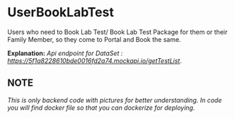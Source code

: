 # UserBookLabTest

Users who need to Book Lab Test/ Book Lab Test Package for them or their Family Member, so they come to Portal and Book the same.


**Explanation:** *Api endpoint for DataSet : https://5f1a8228610bde0016fd2a74.mockapi.io/getTestList*.
## NOTE
*This is only backend code with pictures for better understanding. In code you will find docker file so that you can dockerize for deploying.*

